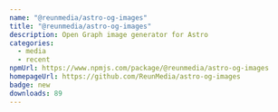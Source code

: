 ```yaml
---
name: "@reunmedia/astro-og-images"
title: "@reunmedia/astro-og-images"
description: Open Graph image generator for Astro
categories:
  - media
  - recent
npmUrl: https://www.npmjs.com/package/@reunmedia/astro-og-images
homepageUrl: https://github.com/ReunMedia/astro-og-images
badge: new
downloads: 89
---
```

